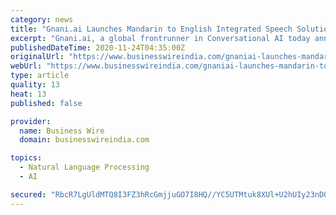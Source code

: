 ```yaml
---
category: news
title: "Gnani.ai Launches Mandarin to English Integrated Speech Solution for Indian Defence"
excerpt: "Gnani.ai, a global frontrunner in Conversational AI today announced the launch of a new integrated Speech Recognition based solution for the Indian defence establishment."
publishedDateTime: 2020-11-24T04:35:00Z
originalUrl: "https://www.businesswireindia.com/gnaniai-launches-mandarin-to-english-integrated-speech-solution-for-indian-defence-70507.html"
webUrl: "https://www.businesswireindia.com/gnaniai-launches-mandarin-to-english-integrated-speech-solution-for-indian-defence-70507.html"
type: article
quality: 13
heat: 13
published: false

provider:
  name: Business Wire
  domain: businesswireindia.com

topics:
  - Natural Language Processing
  - AI

secured: "RbcR7LgUldMTQ8I3FZ3hRcGmjjuGO7I8HQ//YC5UTMtuk8XUl+U2hUIy23nDOHZ2jFbXHKaQSQNKy2kY248EHylMJM9KdG1k55MR3XJ28yTSpcs6evoEb0Q0ATT15uIfyJSUBTXTEQcQV9gTZiThafp07oZMF8WZRTkH7dU2yF8ZfGfJTQarvp2CS/QsQYvVHM2hBwYuhgLoDdaVQbjxEs6/rBm0u7FPp4EkKuPD+gZNB/hcY2T/MAsbEaYeDxEyn9MaaRHUtVJxwDy/WV/J2rTAwUz9Rr8CWeKNLjDjfro3oUYUFbQ7sV4W3Cqks/fTdN9ethLDZWp9uKqUCYQYHLnR7E+3/vyGhhuw/aAKW60=;wPqCwlOpTDOhO5jzcMPMPQ=="
---
```


